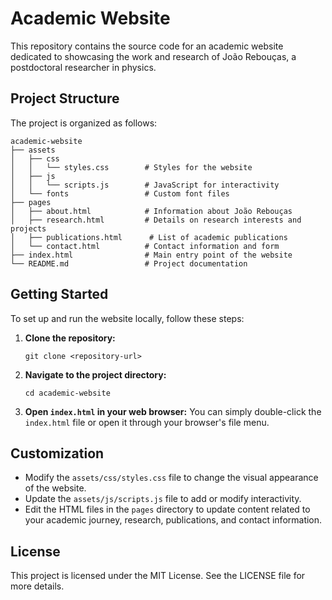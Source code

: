 # Academic Website

This repository contains the source code for an academic website dedicated to showcasing the work and research of João Rebouças, a postdoctoral researcher in physics.

## Project Structure

The project is organized as follows:

```
academic-website
├── assets
│   ├── css
│   │   └── styles.css        # Styles for the website
│   ├── js
│   │   └── scripts.js        # JavaScript for interactivity
│   └── fonts                 # Custom font files
├── pages
│   ├── about.html            # Information about João Rebouças
│   ├── research.html         # Details on research interests and projects
│   ├── publications.html      # List of academic publications
│   └── contact.html          # Contact information and form
├── index.html                # Main entry point of the website
└── README.md                 # Project documentation
```

## Getting Started

To set up and run the website locally, follow these steps:

1. **Clone the repository:**
   ```
   git clone <repository-url>
   ```

2. **Navigate to the project directory:**
   ```
   cd academic-website
   ```

3. **Open `index.html` in your web browser:**
   You can simply double-click the `index.html` file or open it through your browser's file menu.

## Customization

- Modify the `assets/css/styles.css` file to change the visual appearance of the website.
- Update the `assets/js/scripts.js` file to add or modify interactivity.
- Edit the HTML files in the `pages` directory to update content related to your academic journey, research, publications, and contact information.

## License

This project is licensed under the MIT License. See the LICENSE file for more details.